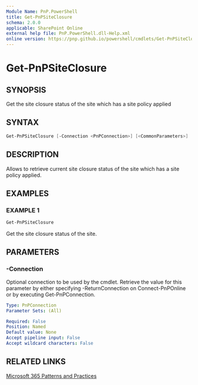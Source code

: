 ```yaml
---
Module Name: PnP.PowerShell
title: Get-PnPSiteClosure
schema: 2.0.0
applicable: SharePoint Online
external help file: PnP.PowerShell.dll-Help.xml
online version: https://pnp.github.io/powershell/cmdlets/Get-PnPSiteClosure.html
---
```

 
# Get-PnPSiteClosure

## SYNOPSIS
Get the site closure status of the site which has a site policy applied

## SYNTAX

```powershell
Get-PnPSiteClosure [-Connection <PnPConnection>] [<CommonParameters>]
```

## DESCRIPTION

Allows to retrieve current site closure status of the site which has a site policy applied.

## EXAMPLES

### EXAMPLE 1
```powershell
Get-PnPSiteClosure
```

Get the site closure status of the site.

## PARAMETERS

### -Connection
Optional connection to be used by the cmdlet. Retrieve the value for this parameter by either specifying -ReturnConnection on Connect-PnPOnline or by executing Get-PnPConnection.

```yaml
Type: PnPConnection
Parameter Sets: (All)

Required: False
Position: Named
Default value: None
Accept pipeline input: False
Accept wildcard characters: False
```



## RELATED LINKS

[Microsoft 365 Patterns and Practices](https://aka.ms/m365pnp)

